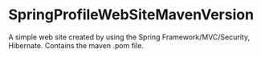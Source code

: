 # SpringProfileWebSiteMavenVersion
A simple web site created by using the Spring Framework/MVC/Security, Hibernate. Contains the maven .pom file.
